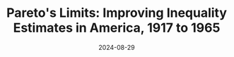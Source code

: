 ---
title: "Pareto's Limits: Improving Inequality Estimates in America, 1917 to 1965"
collection: publications
link: https://arxiv.org/abs/2408.16861
date: 2024-08-29
coauthor: "Vincent Geloso"
---